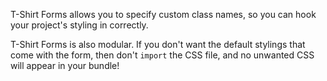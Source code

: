 T-Shirt Forms allows you to specify custom class names, so you can hook your project's styling in correctly.

T-Shirt Forms is also modular. If you don't want the default stylings that come with the form, then don't `import` the CSS file, and no unwanted CSS will appear in your bundle!
